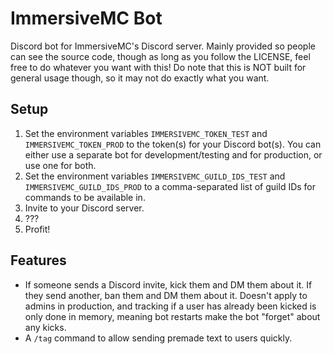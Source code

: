 # ImmersiveMC Bot

Discord bot for ImmersiveMC's Discord server. Mainly provided so people can see the source code, though as long as you follow the LICENSE, feel free to do whatever you want with this! Do note that this is NOT built for general usage though, so it may not do exactly what you want.

## Setup

1. Set the environment variables `IMMERSIVEMC_TOKEN_TEST` and `IMMERSIVEMC_TOKEN_PROD` to the token(s) for your Discord bot(s). You can either use a separate bot for development/testing and for production, or use one for both.
2. Set the environment variables `IMMERSIVEMC_GUILD_IDS_TEST` and `IMMERSIVEMC_GUILD_IDS_PROD` to a comma-separated list of guild IDs for commands to be available in.
3. Invite to your Discord server.
4. ???
5. Profit!

## Features

- If someone sends a Discord invite, kick them and DM them about it. If they send another, ban them and DM them about it. Doesn't apply to admins in production, and tracking if a user has already been kicked is only done in memory, meaning bot restarts make the bot "forget" about any kicks.
- A `/tag` command to allow sending premade text to users quickly.
